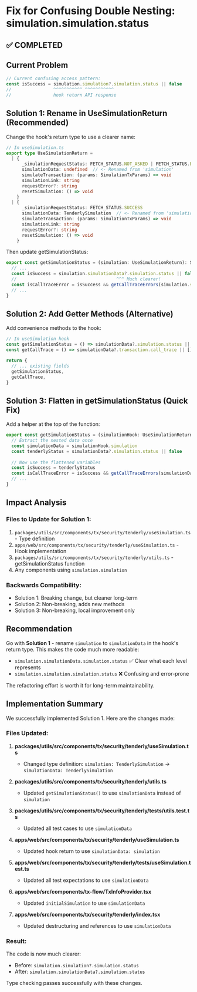 # Fix for Confusing Double Nesting: simulation.simulation.status

## ✅ COMPLETED

## Current Problem

```typescript
// Current confusing access pattern:
const isSuccess = simulation.simulation?.simulation.status || false
//                ^^^^^^^^^^^ ^^^^^^^^^^^ 
//                hook return API response
```

## Solution 1: Rename in UseSimulationReturn (Recommended)

Change the hook's return type to use a clearer name:

```typescript
// In useSimulation.ts
export type UseSimulationReturn =
  | {
      _simulationRequestStatus: FETCH_STATUS.NOT_ASKED | FETCH_STATUS.ERROR | FETCH_STATUS.LOADING
      simulationData: undefined  // <- Renamed from 'simulation'
      simulateTransaction: (params: SimulationTxParams) => void
      simulationLink: string
      requestError?: string
      resetSimulation: () => void
    }
  | {
      _simulationRequestStatus: FETCH_STATUS.SUCCESS
      simulationData: TenderlySimulation  // <- Renamed from 'simulation'
      simulateTransaction: (params: SimulationTxParams) => void
      simulationLink: string
      requestError?: string
      resetSimulation: () => void
    }
```

Then update getSimulationStatus:
```typescript
export const getSimulationStatus = (simulation: UseSimulationReturn): SimulationStatus => {
  // ...
  const isSuccess = simulation.simulationData?.simulation.status || false
  //                                      ^^^ Much clearer!
  const isCallTraceError = isSuccess && getCallTraceErrors(simulation.simulationData).length > 0
  // ...
}
```

## Solution 2: Add Getter Methods (Alternative)

Add convenience methods to the hook:

```typescript
// In useSimulation hook
const getSimulationStatus = () => simulationData?.simulation.status || false
const getCallTrace = () => simulationData?.transaction.call_trace || []

return {
  // ... existing fields
  getSimulationStatus,
  getCallTrace,
}
```

## Solution 3: Flatten in getSimulationStatus (Quick Fix)

Add a helper at the top of the function:

```typescript
export const getSimulationStatus = (simulationHook: UseSimulationReturn): SimulationStatus => {
  // Extract the nested data once
  const simulationData = simulationHook.simulation
  const tenderlyStatus = simulationData?.simulation.status || false
  
  // Now use the flattened variables
  const isSuccess = tenderlyStatus
  const isCallTraceError = isSuccess && getCallTraceErrors(simulationData).length > 0
  // ...
}
```

## Impact Analysis

### Files to Update for Solution 1:
1. `packages/utils/src/components/tx/security/tenderly/useSimulation.ts` - Type definition
2. `apps/web/src/components/tx/security/tenderly/useSimulation.ts` - Hook implementation
3. `packages/utils/src/components/tx/security/tenderly/utils.ts` - getSimulationStatus function
4. Any components using `simulation.simulation`

### Backwards Compatibility:
- Solution 1: Breaking change, but cleaner long-term
- Solution 2: Non-breaking, adds new methods
- Solution 3: Non-breaking, local improvement only

## Recommendation

Go with **Solution 1** - rename `simulation` to `simulationData` in the hook's return type. This makes the code much more readable:

- `simulation.simulationData.simulation.status` ✅ Clear what each level represents
- `simulation.simulation.simulation.status` ❌ Confusing and error-prone

The refactoring effort is worth it for long-term maintainability.

## Implementation Summary

We successfully implemented Solution 1. Here are the changes made:

### Files Updated:

1. **packages/utils/src/components/tx/security/tenderly/useSimulation.ts**
   - Changed type definition: `simulation: TenderlySimulation` → `simulationData: TenderlySimulation`

2. **packages/utils/src/components/tx/security/tenderly/utils.ts**
   - Updated `getSimulationStatus()` to use `simulationData` instead of `simulation`

3. **packages/utils/src/components/tx/security/tenderly/__tests__/utils.test.ts**
   - Updated all test cases to use `simulationData`

4. **apps/web/src/components/tx/security/tenderly/useSimulation.ts**
   - Updated hook return to use `simulationData: simulation`

5. **apps/web/src/components/tx/security/tenderly/__tests__/useSimulation.test.ts**
   - Updated all test expectations to use `simulationData`

6. **apps/web/src/components/tx-flow/TxInfoProvider.tsx**
   - Updated `initialSimulation` to use `simulationData`

7. **apps/web/src/components/tx/security/tenderly/index.tsx**
   - Updated destructuring and references to use `simulationData`

### Result:

The code is now much clearer:
- Before: `simulation.simulation?.simulation.status`
- After: `simulation.simulationData?.simulation.status`

Type checking passes successfully with these changes.